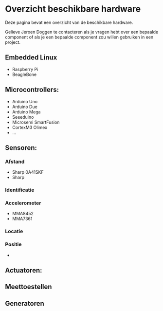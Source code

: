 # Overzicht beschikbare hardware

Deze pagina bevat een overzicht van de beschikbare hardware.

Gelieve Jeroen Doggen te contacteren als je vragen hebt over een bepaalde component of als je een bepaalde component zou willen gebruiken in een project.

## Embedded Linux
 * Raspberry Pi
 * BeagleBone

## Microcontrollers:
 * Arduino Uno
 * Arduino Due
 * Arduino Mega
 * Seeeduino
 * Microsemi SmartFusion
 * CortexM3 Olimex
 * ...
 
## Sensoren:

### Afstand
 * Sharp 0A41SKF
 * Sharp 
### Identificatie

### Accelerometer
 * MMA8452
 * MMA7361

### Locatie

### Positie
 * 
 
 
## Actuatoren:


## Meettoestellen


## Generatoren